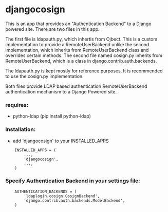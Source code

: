 djangocosign
============

This is an app that provides an "Authentication Backend" to a Django powered site. There are two files in this 
app.

The first file is ldapauth.py, which inhertis from Ojbect. This is a custom implementation to provide a RemoteUserBackend unlike the second implementation, which inherits from RemoteUserBackend class and overrides certain methods.
The second file named cosign.py inherits from RemoteUserBackend, which is a class in django.contrib.auth.backends.

The ldapauth.py is kept mostly for reference purposes. It is recommended to use the cosign.py implementation.

Both files provide LDAP based authentication RemoteUserBackend authentication mechanism to a Django Powered site.

### requires: ###
* python-ldap (pip install python-ldap)

### Installation: ###
* add 'djangocosign' to your INSTALLED_APPS
```
    INSTALLED_APPS = (
        ...,
        'djangocosign',
        ...,
    )
```

### Specify Authentication Backend in your settings file: ###
```
    AUTHENTICATION_BACKENDS = (
        'ldaplogin.cosign.CosignBackend',
        'django.contrib.auth.backends.ModelBackend',
    )
```
